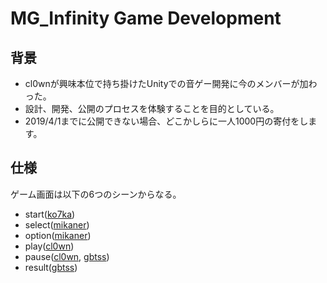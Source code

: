 # MG_Infinity Game Development

## 背景
- cl0wnが興味本位で持ち掛けたUnityでの音ゲー開発に今のメンバーが加わった。
- 設計、開発、公開のプロセスを体験することを目的としている。
- 2019/4/1までに公開できない場合、どこかしらに一人1000円の寄付をします。

## 仕様
ゲーム画面は以下の6つのシーンからなる。
- start([ko7ka](https://github.com/ko7ka))
- select([mikaner](https://github.com/Mikaner))
- option([mikaner](https://github.com/Mikaner))
- play([cl0wn](https://github.com/cl0wn))
- pause([cl0wn](https://github.com/cl0wn), [gbtss](https://github.com/syun1015))
- result([gbtss](https://github.com/syun1015))
